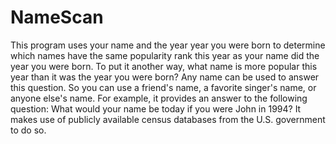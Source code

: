 # NameScan
This program uses your name and the year year you were born to determine which names have the same popularity rank this year as your name did the year you were born. To put it another way, what name is more popular this year than it was the year you were born? Any name can be used to answer this question. So you can use a friend's name, a favorite singer's name, or anyone else's name. For example, it provides an answer to the following question: What would your name be today if you were John in 1994? It makes use of publicly available census databases from the U.S. government to do so.
